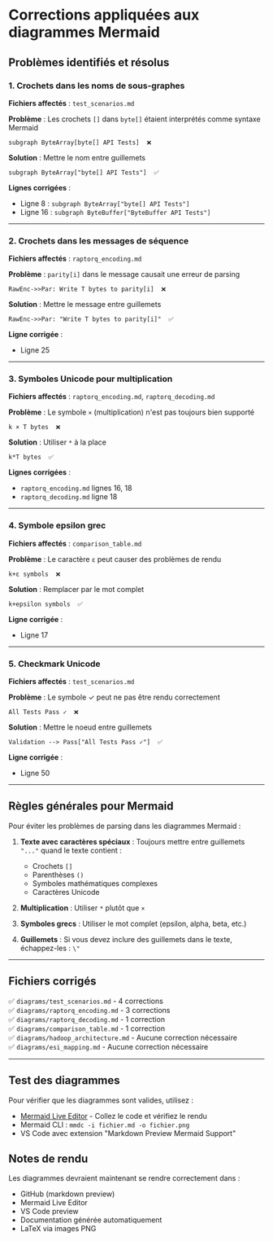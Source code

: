 # Corrections appliquées aux diagrammes Mermaid

## Problèmes identifiés et résolus

### 1. Crochets dans les noms de sous-graphes
**Fichiers affectés** : `test_scenarios.md`

**Problème** : Les crochets `[]` dans `byte[]` étaient interprétés comme syntaxe Mermaid
```
subgraph ByteArray[byte[] API Tests]  ❌
```

**Solution** : Mettre le nom entre guillemets
```
subgraph ByteArray["byte[] API Tests"]  ✅
```

**Lignes corrigées** :
- Ligne 8 : `subgraph ByteArray["byte[] API Tests"]`
- Ligne 16 : `subgraph ByteBuffer["ByteBuffer API Tests"]`

---

### 2. Crochets dans les messages de séquence
**Fichiers affectés** : `raptorq_encoding.md`

**Problème** : `parity[i]` dans le message causait une erreur de parsing
```
RawEnc->>Par: Write T bytes to parity[i]  ❌
```

**Solution** : Mettre le message entre guillemets
```
RawEnc->>Par: "Write T bytes to parity[i]"  ✅
```

**Ligne corrigée** :
- Ligne 25

---

### 3. Symboles Unicode pour multiplication
**Fichiers affectés** : `raptorq_encoding.md`, `raptorq_decoding.md`

**Problème** : Le symbole `×` (multiplication) n'est pas toujours bien supporté
```
k × T bytes  ❌
```

**Solution** : Utiliser `*` à la place
```
k*T bytes  ✅
```

**Lignes corrigées** :
- `raptorq_encoding.md` lignes 16, 18
- `raptorq_decoding.md` ligne 18

---

### 4. Symbole epsilon grec
**Fichiers affectés** : `comparison_table.md`

**Problème** : Le caractère `ε` peut causer des problèmes de rendu
```
k+ε symbols  ❌
```

**Solution** : Remplacer par le mot complet
```
k+epsilon symbols  ✅
```

**Ligne corrigée** :
- Ligne 17

---

### 5. Checkmark Unicode
**Fichiers affectés** : `test_scenarios.md`

**Problème** : Le symbole ✓ peut ne pas être rendu correctement
```
All Tests Pass ✓  ❌
```

**Solution** : Mettre le noeud entre guillemets
```
Validation --> Pass["All Tests Pass ✓"]  ✅
```

**Ligne corrigée** :
- Ligne 50

---

## Règles générales pour Mermaid

Pour éviter les problèmes de parsing dans les diagrammes Mermaid :

1. **Texte avec caractères spéciaux** : Toujours mettre entre guillemets `"..."` quand le texte contient :
   - Crochets `[]`
   - Parenthèses `()`
   - Symboles mathématiques complexes
   - Caractères Unicode

2. **Multiplication** : Utiliser `*` plutôt que `×`

3. **Symboles grecs** : Utiliser le mot complet (epsilon, alpha, beta, etc.)

4. **Guillemets** : Si vous devez inclure des guillemets dans le texte, échappez-les : `\"`

---

## Fichiers corrigés

✅ `diagrams/test_scenarios.md` - 4 corrections  
✅ `diagrams/raptorq_encoding.md` - 3 corrections  
✅ `diagrams/raptorq_decoding.md` - 1 correction  
✅ `diagrams/comparison_table.md` - 1 correction  
✅ `diagrams/hadoop_architecture.md` - Aucune correction nécessaire  
✅ `diagrams/esi_mapping.md` - Aucune correction nécessaire  

---

## Test des diagrammes

Pour vérifier que les diagrammes sont valides, utilisez :
- [Mermaid Live Editor](https://mermaid.live) - Collez le code et vérifiez le rendu
- Mermaid CLI : `mmdc -i fichier.md -o fichier.png`
- VS Code avec extension "Markdown Preview Mermaid Support"

## Notes de rendu

Les diagrammes devraient maintenant se rendre correctement dans :
- GitHub (markdown preview)
- Mermaid Live Editor
- VS Code preview
- Documentation générée automatiquement
- LaTeX via images PNG

